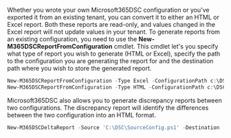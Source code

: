Whether you wrote your own Microsoft365DSC configuration or you've exported it from an existing tenant, you can convert it to either an HTML or Excel report. Both these reports are read-only, and values changed in the Excel report will not update values in your tenant. To generate reports from an existing configuration, you need to use the **New-M365DSCReportFromConfiguration** cmdlet. This cmdlet let's you specify what type of report you wish to generate (HTML or Excel), specify the path to the configuration you are generating the report for and the destination path where you wish to store the generated report.

```powershell
New-M365DSCReportFromConfiguration -Type Excel -ConfigurationPath c:\DSC\PathToMyConfig.ps1 -OutputPath c:\whatever\Report.xlsx
New-M365DSCReportFromConfiguration -Type HTML -ConfigurationPath c:\DSC\PathToMyConfig.ps1 -OutputPath c:\whatever\Report.html
```
Microsoft365DSC also allows you to generate discrepancy reports between two configurations. The discrepancy report will identify the differences between the two configuration into an HTML format.

```powershell
New-M365DSCDeltaReport -Source 'C:\DSC\SourceConfig.ps1' -Destination 'C:\DSC\DestinationConfig.ps1' -OutputPath 'C:\Output\Delta.html'
```

